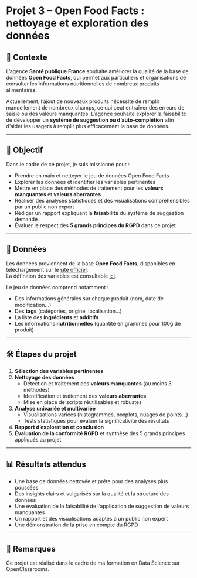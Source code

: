 # Projet 3 – Open Food Facts : nettoyage et exploration des données

## 🎯 Contexte

L’agence **Santé publique France** souhaite améliorer la qualité de la base de données **Open Food Facts**, qui permet aux particuliers et organisations de consulter les informations nutritionnelles de nombreux produits alimentaires.

Actuellement, l’ajout de nouveaux produits nécessite de remplir manuellement de nombreux champs, ce qui peut entraîner des erreurs de saisie ou des valeurs manquantes. L’agence souhaite explorer la faisabilité de développer un **système de suggestion ou d’auto-complétion** afin d’aider les usagers à remplir plus efficacement la base de données.

---

## 📝 Objectif

Dans le cadre de ce projet, je suis missionné pour :

- Prendre en main et nettoyer le jeu de données Open Food Facts
- Explorer les données et identifier les variables pertinentes
- Mettre en place des méthodes de traitement pour les **valeurs manquantes** et **valeurs aberrantes**
- Réaliser des analyses statistiques et des visualisations compréhensibles par un public non expert
- Rédiger un rapport expliquant la **faisabilité** du système de suggestion demandé
- Évaluer le respect des **5 grands principes du RGPD** dans ce projet

---

## 📂 Données

Les données proviennent de la base **Open Food Facts**, disponibles en téléchargement sur le [site officiel](https://world.openfoodfacts.org/data).  
La définition des variables est consultable [ici](https://world.openfoodfacts.org/data/data-fields.txt).

Le jeu de données comprend notamment :

- Des informations générales sur chaque produit (nom, date de modification…)
- Des **tags** (catégories, origine, localisation…)
- La liste des **ingrédients** et **additifs**
- Les informations **nutritionnelles** (quantité en grammes pour 100g de produit)

---

## 🛠️ Étapes du projet

1. **Sélection des variables pertinentes**  
2. **Nettoyage des données**
   - Détection et traitement des **valeurs manquantes** (au moins 3 méthodes)
   - Identification et traitement des **valeurs aberrantes**
   - Mise en place de scripts réutilisables et robustes
3. **Analyse univariée et multivariée**  
   - Visualisations variées (histogrammes, boxplots, nuages de points…)
   - Tests statistiques pour évaluer la significativité des résultats
4. **Rapport d’exploration et conclusion**  
5. **Évaluation de la conformité RGPD** et synthèse des 5 grands principes appliqués au projet

---

## 📊 Résultats attendus

- Une base de données nettoyée et prête pour des analyses plus poussées
- Des insights clairs et vulgarisés sur la qualité et la structure des données
- Une évaluation de la faisabilité de l’application de suggestion de valeurs manquantes
- Un rapport et des visualisations adaptés à un public non expert
- Une démonstration de la prise en compte du RGPD

---

## 💬 Remarques

Ce projet est réalisé dans le cadre de ma formation en Data Science sur OpenClassrooms.  
